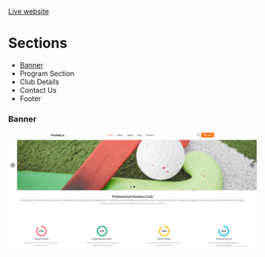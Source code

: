 [Live website](https://khalid586.github.io/Sports-website/)

# Sections
- [Banner](#banner)
- Program Section
- Club Details
- Contact Us
- Footer 

### Banner 
<img src = "images/Banner%20section.png">
